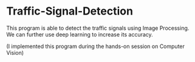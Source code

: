 # Traffic-Signal-Detection
This program is able to detect the traffic signals using Image Processing. We can further use deep learning to increase its accuracy.

(I implemented this program during the hands-on session on Computer Vision)
